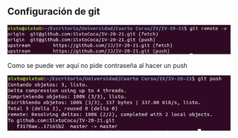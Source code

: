 ## Configuración de git

![](./img/gitremote.png)

Como se puede ver aquí no pide contraseña al hacer un push

![](./img/push.png)
